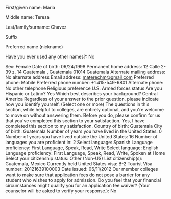 First/given name: Maria

Middle name: Teresa

Last/family/surname: Chavez

Suffix

Preferred name (nickname)

Have you ever used any other names?: No

Sex: Female
Date of birth: 06/24/1998
Permanent home address: 12 Calle 2-39 z. 14 Guatemala , Guatemala 01014 Guatemala
Alternate mailing address: No alternate address
Email address: materechm@gmail.com
Preferred phone: Mobile
Preferred phone number: +1.415-549-6801
Alternate phone: No other telephone
Religious preference
U.S. Armed forces status
Are you Hispanic or Latino? Yes
Which best describes your background? Central America
Regardless of your answer to the prior question, please indicate how you identify yourself. (Select one or more)
The questions in this section, while helpful to colleges, are entirely optional, and you're welcome to move on without answering them. Before you do, please confirm for us that you've completed this section to your satisfaction. Yes, I have completed this section to my satisfaction.
Country of birth: Guatemala
City of birth: Guatemala
Number of years you have lived in the United States: 0
Number of years you have lived outside the United States: 16
Number of languages you are proficient in: 2
Select language: Spanish
Language proficiency: First Language, Speak, Read, Write
Select language: English
Language proficiency: First Language, Speak, Read, Write, Spoken at Home
Select your citizenship status: Other (Non-US)
List citizenship(s): Guatemala, Mexico
Currently held United States visa: B-2 Tourist
Visa number: 20121639100003
Date issued: 06/11/2012
Our member colleges want to make sure that application fees do not pose a barrier for any student who wishes to apply for admission. Do you feel that your financial circumstances might qualify you for an application fee waiver? (Your counselor will be asked to verify your response.): No
